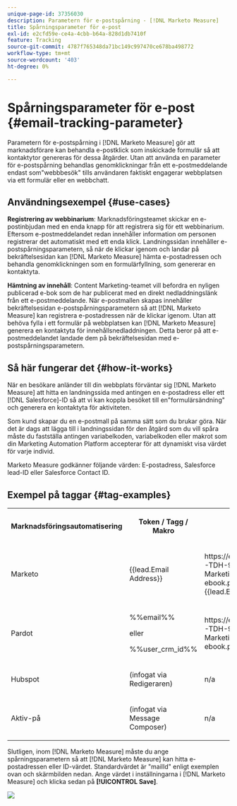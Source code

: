 ```yaml
---
unique-page-id: 37356030
description: Parametern för e-postspårning - [!DNL Marketo Measure]
title: Spårningsparameter för e-post
exl-id: e2cfd59e-ce4a-4cbb-b64a-828d1db7410f
feature: Tracking
source-git-commit: 4787f765348da71bc149c997470ce678ba498772
workflow-type: tm+mt
source-wordcount: '403'
ht-degree: 0%

---
```


# Spårningsparameter för e-post {#email-tracking-parameter}

Parametern för e-postspårning i [!DNL Marketo Measure] gör att marknadsförare kan behandla e-postklick som inskickade formulär så att kontaktytor genereras för dessa åtgärder. Utan att använda en parameter för e-postspårning behandlas genomklickningar från ett e-postmeddelande endast som&quot;webbbesök&quot; tills användaren faktiskt engagerar webbplatsen via ett formulär eller en webbchatt.

## Användningsexempel  {#use-cases}

**Registrering av webbinarium**: Marknadsföringsteamet skickar en e-postinbjudan med en enda knapp för att registrera sig för ett webbinarium. Eftersom e-postmeddelandet redan innehåller information om personen registrerar det automatiskt med ett enda klick. Landningssidan innehåller e-postspårningsparametern, så när de klickar igenom och landar på bekräftelsesidan kan [!DNL Marketo Measure] hämta e-postadressen och behandla genomklickningen som en formulärfyllning, som genererar en kontaktyta.

**Hämtning av innehåll**: Content Marketing-teamet vill befordra en nyligen publicerad e-bok som de har publicerat med en direkt nedladdningslänk från ett e-postmeddelande. När e-postmallen skapas innehåller bekräftelsesidan e-postspårningsparametern så att [!DNL Marketo Measure] kan registrera e-postadressen när de klickar igenom. Utan att behöva fylla i ett formulär på webbplatsen kan [!DNL Marketo Measure] generera en kontaktyta för innehållsnedladdningen. Detta beror på att e-postmeddelandet landade dem på bekräftelsesidan med e-postspårningsparametern.

## Så här fungerar det {#how-it-works}

När en besökare anländer till din webbplats förväntar sig [!DNL Marketo Measure] att hitta en landningssida med antingen en e-postadress eller ett [!DNL Salesforce]-ID så att vi kan koppla besöket till en&quot;formulärsändning&quot; och generera en kontaktyta för aktiviteten.

Som kund skapar du en e-postmall på samma sätt som du brukar göra. När det är dags att lägga till i landningssidan för den åtgärd som du vill spåra måste du fastställa antingen variabelkoden, variabelkoden eller makrot som din Marketing Automation Platform accepterar för att dynamiskt visa värdet för varje individ.

Marketo Measure godkänner följande värden: E-postadress, Salesforce lead-ID eller Salesforce Contact ID.

## Exempel på taggar {#tag-examples}

<table> 
 <colgroup> 
  <col> 
  <col> 
  <col> 
  <col> 
 </colgroup> 
 <tbody> 
  <tr> 
   <th><p>Marknadsföringsautomatisering</p></th> 
   <th><p>Token / Tagg / Makro </p></th> 
   <th><p>Exempel</p></th> 
   <th><p>Stödmaterial</p></th> 
  </tr> 
  <tr> 
   <td><p>Marketo</p></td> 
   <td><p>{{lead.Email Address}} </p></td> 
   <td><p>https://engage.marketo.com/rs/460-TDH-945/images/BZ-B2B-Marketing-Attribution-101-ebook.pdf?mailId={{lead.EmailAddress}}</p></td> 
   <td><p>https://experienceleague.adobe.com/docs/marketo/using/product-docs/demand-generation/landing-pages/personalizing-landing-pages/tokens-overview.html</p></td> 
  </tr> 
  <tr> 
   <td><p>Pardot</p></td> 
   <td><p>%%email%% </p><p>eller</p><p>%%user_crm_id%%</p></td> 
   <td><p>https://engage.marketo.com/rs/460-TDH-945/images/BZ-B2B-Marketing-Attribution-101-ebook.pdf?mailId=%%email%%</p></td> 
   <td><p>https://help.salesforce.com/s/articleView?language=en_US&amp;id=pardot_variable_tags_reference.htm&amp;type=5</p></td> 
  </tr> 
  <tr> 
   <td><p>Hubspot</p></td> 
   <td><p>(infogat via Redigeraren)</p></td> 
   <td><p>n/a</p></td> 
   <td><p>https://knowledge.hubspot.com/website-pages/personalize-your-content</p></td> 
  </tr> 
  <tr> 
   <td><p>Aktiv-på</p></td> 
   <td><p>(infogat via Message Composer)</p></td> 
   <td><p>n/a</p></td> 
   <td><p>https://connect.act-on.com/hc/en-us/articles/360033436074-How-to-Personalize-Email-Content-with-CRM-Data</p></td> 
  </tr> 
 </tbody> 
</table>

Slutligen, inom [!DNL Marketo Measure] måste du ange spårningsparametern så att [!DNL Marketo Measure] kan hitta e-postadressen eller ID-värdet. Standardvärdet är &quot;mailId&quot; enligt exemplen ovan och skärmbilden nedan. Ange värdet i inställningarna i [!DNL Marketo Measure] och klicka sedan på **[!UICONTROL Save]**.

![](assets/one.png)
